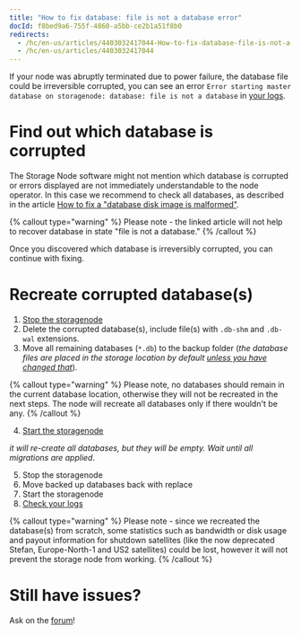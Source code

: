 ```yaml
---
title: "How to fix database: file is not a database error"
docId: f8bed9a6-755f-4860-a5bb-ce2b1a51f8b0
redirects:
  - /hc/en-us/articles/4403032417044-How-to-fix-database-file-is-not-a-database-error
  - /hc/en-us/articles/4403032417044
---
```

If your node was abruptly terminated due to power failure, the database file could be irreversible corrupted, you can see an error `Error starting master database on storagenode: database: file is not a database` in [your logs](docId:O68S24Iww4ZEnVk8yO7Mv).

# Find out which database is corrupted
The Storage Node software might not mention which database is corrupted or errors displayed are not immediately understandable to the node operator. In this case we recommend to check all databases, as described in the article [How to fix a "database disk image is malformed"](docId:b75703c5-1484-4a1d-88fe-eb489dfc5554). 

{% callout type="warning" %}
Please note - the linked article will not help to recover database in state "file is not a database."
{% /callout %}

Once you discovered which database is irreversibly corrupted, you can continue with fixing.

# Recreate corrupted database(s)
1. [Stop the storagenode](docId:Zh_lD6UPciHT53wOWuAoD)
2. Delete the corrupted database(s), include file(s) with `.db-shm` and `.db-wal` extensions.
3. Move all remaining databases (`*.db`) to the backup folder (*the database files are placed in the storage location by default [unless you have changed that](https://forum.storj.io/search?q=move%20databases%20%23database%20%23sno-category%3Asno-faq%20)*). 

{% callout type="warning" %}
Please note, no databases should remain in the current database location, otherwise they will not be recreated in the next steps. The node will recreate all databases only if there wouldn't be any.
{% /callout %}

4. [Start the storagenode](docId:Zh_lD6UPciHT53wOWuAoD)

*it will re-create all databases, but they will be empty. Wait until all migrations are applied*.

5. Stop the storagenode
6. Move backed up databases back with replace
7. Start the storagenode
8. [Check your logs](docId:O68S24Iww4ZEnVk8yO7Mv)

{% callout type="warning" %}
Please note - since we recreated the database(s) from scratch, some statistics such as bandwidth or disk usage and payout information for shutdown satellites (like the now deprecated Stefan, Europe-North-1 and US2 satellites) could be lost, however it will not prevent the storage node from working.
{% /callout %}

# Still have issues?
Ask on the [forum](https://forum.storj.io)!
